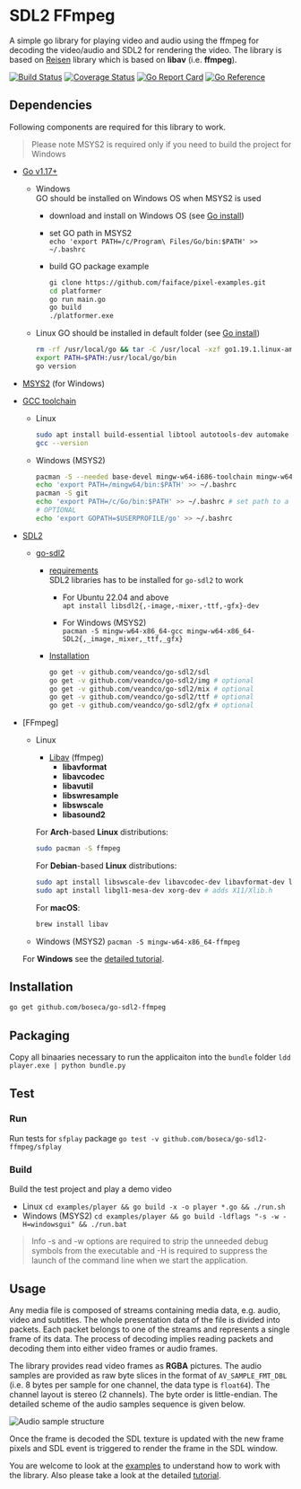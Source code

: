 SDL2 FFmpeg 
===========
A simple go library for playing video and audio using the ffmpeg for decoding the video/audio and SDL2 for rendering the video.
The library is based on [Reisen](https://github.com/zergon321/reisen) library which is based on **libav** (i.e. **ffmpeg**).

[![Build Status](https://github.com/boseca/go-sdl2-ffmpeg/workflows/build/badge.svg)](https://github.com/boseca/go-sdl2-ffmpeg/actions?query=workflow%3Abuild)
[![Coverage Status](https://coveralls.io/repos/github/boseca/go-sdl2-ffmpeg/badge.svg?branch=master)](https://coveralls.io/github/boseca/go-sdl2-ffmpeg?branch=master)
[![Go Report Card](https://goreportcard.com/badge/github.com/boseca/go-sdl2-ffmpeg?1)](https://goreportcard.com/report/github.com/boseca/go-sdl2-ffmpeg)
[![Go Reference](https://pkg.go.dev/badge/github.com/boseca/go-sdl2-ffmpeg.svg)](https://pkg.go.dev/github.com/boseca/go-sdl2-ffmpeg)

## Dependencies
Following components are required for this library to work.

>Please note MSYS2 is required only if you need to build the project for Windows

- [Go v1.17+](https://go.dev/dl/)
    - Windows   
        GO should be installed on Windows OS when MSYS2 is used

        - download and install on Windows OS (see [Go install](https://go.dev/doc/install))

        - set GO path in MSYS2   
            `echo 'export PATH=/c/Program\ Files/Go/bin:$PATH' >> ~/.bashrc`
        
        - build GO package example
            ```bash
            gi clone https://github.com/faiface/pixel-examples.git
            cd platformer
            go run main.go
            go build
            ./platformer.exe
            ```

    - Linux
        GO should be installed in default folder (see [Go install](https://go.dev/doc/install))
        ```bash
        rm -rf /usr/local/go && tar -C /usr/local -xzf go1.19.1.linux-amd64.tar.gz
        export PATH=$PATH:/usr/local/go/bin
        go version
        ```

- [MSYS2](http://www.msys2.org/) (for Windows)

- [GCC toolchain](https://gcc.gnu.org/)
    - Linux
        ```bash
        sudo apt install build-essential libtool autotools-dev automake pkg-config bsdmainutils curl git
        gcc --version
        ```
    - Windows (MSYS2)
        ```bash
        pacman -S --needed base-devel mingw-w64-i686-toolchain mingw-w64-x86_64-toolchain        
        echo 'export PATH=/mingw64/bin:$PATH' >> ~/.bashrc
        pacman -S git
        echo 'export PATH=/c/Go/bin:$PATH' >> ~/.bashrc # set path to a default Go installation
        # OPTIONAL
        echo 'export GOPATH=$USERPROFILE/go' >> ~/.bashrc
        ```

- [SDL2](http://libsdl.org/download-2.0.php)
    - [go-sdl2](https://github.com/veandco/go-sdl2)    
        - [requirements](https://github.com/veandco/go-sdl2#requirements)  
            SDL2 libraries has to be installed for `go-sdl2` to work

            - For Ubuntu 22.04 and above  
                `apt install libsdl2{,-image,-mixer,-ttf,-gfx}-dev`

            - For Windows (MSYS2)   
                `pacman -S mingw-w64-x86_64-gcc mingw-w64-x86_64-SDL2{,_image,_mixer,_ttf,_gfx}`
        
        - [Installation](https://github.com/veandco/go-sdl2#installation)  
            ```bash
            go get -v github.com/veandco/go-sdl2/sdl
            go get -v github.com/veandco/go-sdl2/img # optional
            go get -v github.com/veandco/go-sdl2/mix # optional
            go get -v github.com/veandco/go-sdl2/ttf # optional
            go get -v github.com/veandco/go-sdl2/gfx # optional
            ```
- [FFmpeg]
    - Linux
        - [Libav](https://libav.org/) (ffmpeg)
            - **libavformat**
            - **libavcodec**
            - **libavutil**
            - **libswresample**
            - **libswscale**
            - **libasound2**

        For **Arch**-based **Linux** distributions:

        ```bash
        sudo pacman -S ffmpeg
        ```

        For **Debian**-based **Linux** distributions:

        ```bash
        sudo apt install libswscale-dev libavcodec-dev libavformat-dev libswresample-dev libavutil-dev libasound2-dev
        sudo apt install libgl1-mesa-dev xorg-dev # adds X11/Xlib.h
        ```

        For **macOS**:

        ```bash
        brew install libav
        ```

    - Windows (MSYS2)
        `pacman -S mingw-w64-x86_64-ffmpeg`

    For **Windows** see the [detailed tutorial](https://medium.com/@maximgradan/how-to-easily-bundle-your-cgo-application-for-windows-8515d2b19f1e).

## Installation

```bash
go get github.com/boseca/go-sdl2-ffmpeg
```

## Packaging 
Copy all binaaries necessary to run the applicaiton into the `bundle` folder
`ldd player.exe | python bundle.py`

## Test

### Run
Run tests for `sfplay` package
`go test -v github.com/boseca/go-sdl2-ffmpeg/sfplay`

### Build
Build the test project and play a demo video
- Linux
    `cd examples/player && go build -x -o player *.go && ./run.sh`
- Windows (MSYS2)
    `cd examples/player && go build -ldflags "-s -w -H=windowsgui" && ./run.bat`
>Info
    -s and -w options are required to strip the unneeded debug symbols from the executable and 
    -H is required to suppress the launch of the command line when we start the application.

## Usage

Any media file is composed of streams containing media data, e.g. audio, video and subtitles. The whole presentation data of the file is divided into packets. Each packet belongs to one of the streams and represents a single frame of its data. The process of decoding implies reading packets and decoding them into either video frames or audio frames.

The library provides read video frames as **RGBA** pictures. The audio samples are provided as raw byte slices in the format of `AV_SAMPLE_FMT_DBL` (i.e. 8 bytes per sample for one channel, the data type is `float64`). The channel layout is stereo (2 channels). The byte order is little-endian. The detailed scheme of the audio samples sequence is given below.

![Audio sample structure](./pictures/audio_sample_structure.png)

Once the frame is decoded the SDL texture is updated with the new frame pixels and SDL event is triggered to render the frame in the SDL window.

You are welcome to look at the [examples](./examples) to understand how to work with the library. Also please take a look at the detailed [tutorial](https://medium.com/@maximgradan/playing-videos-with-golang-83e67447b111).
